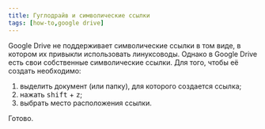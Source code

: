 ```yaml
---
title: Гуглодрайв и символические ссылки
tags: [how-to,google drive]
---
```


Google Drive не поддерживает символические ссылки в том виде, в котором их привыкли использовать линуксоводы. Однако в Google Drive есть свои собственные символические ссылки. Для того, чтобы её создать необходимо:
1. выделить документ (или папку), для которого создается ссылка;
2. нажать <kbd>shift</kbd> + <kbd>z</kbd>;
3. выбрать место расположения ссылки.

Готово.